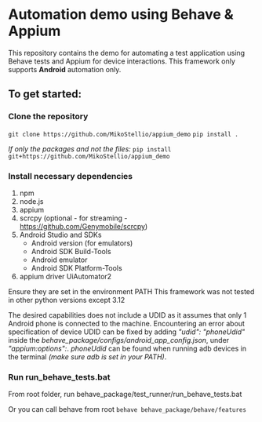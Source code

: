 # Automation demo using Behave & Appium

This repository contains the demo for automating a test application using Behave tests and Appium for device 
interactions. This framework only supports **Android** automation only.
## To get started:
### Clone the repository

`git clone https://github.com/MikoStellio/appium_demo`
`pip install .`

_If only the packages and not the files:_
`pip install git+https://github.com/MikoStellio/appium_demo`

### Install necessary dependencies
1. npm
2. node.js
3. appium
4. scrcpy (optional - for streaming - https://github.com/Genymobile/scrcpy)
5. Android Studio and SDKs
   * Android version (for emulators)
   * Android SDK Build-Tools
   * Android emulator
   * Android SDK Platform-Tools
6. appium driver UiAutomator2

Ensure they are set in the environment PATH
This framework was not tested in other python versions except 3.12

The desired capabilities does not include a UDID as it assumes that only 1 Android phone is connected to the machine. 
Encountering an error about specification of device UDID can be fixed by adding _"udid": "phoneUdid"_ inside the 
_behave_package/configs/android_app_config.json_, under _"appium:options":_. _phoneUdid_ can be found when running
adb devices in the terminal _(make sure adb is set in your PATH)_.

### Run run_behave_tests.bat
From root folder, run behave_package/test_runner/run_behave_tests.bat

Or you can call behave from root
`behave behave_package/behave/features`